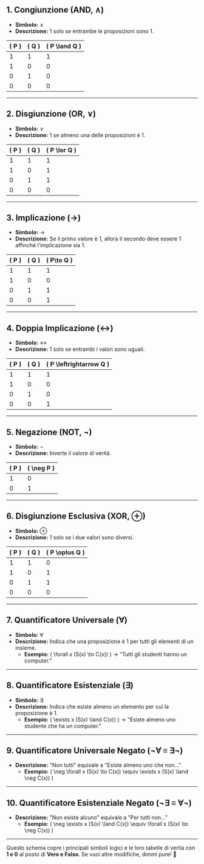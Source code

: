 

## **1. Congiunzione (AND, ∧)**
- **Simbolo:** ∧  
- **Descrizione:** 1 solo se entrambe le proposizioni sono 1.  

| \( P \) | \( Q \) | \( P \land Q \) |
| ------- | ------- | --------------- |
| 1       | 1       | 1               |
| 1       | 0       | 0               |
| 0       | 1       | 0               |
| 0       | 0       | 0               |

---

## **2. Disgiunzione (OR, ∨)**
- **Simbolo:** ∨  
- **Descrizione:** 1 se almeno una delle proposizioni è 1.  

| \( P \) | \( Q \) | \( P \lor Q \) |
|---------|---------|----------------|
| 1       | 1       | 1              |
| 1       | 0       | 1              |
| 0       | 1       | 1              |
| 0       | 0       | 0              |

---

## **3. Implicazione (→)**
- **Simbolo:** →  
- **Descrizione:** Se il primo valore è 1, allora il secondo deve essere 1 affinché l'implicazione sia 1.  

| \( P \) | \( Q \) | \( P\to Q \) |
|---------|---------|--------------|
| 1       | 1       | 1            |
| 1       | 0       | 0            |
| 0       | 1       | 1            |
| 0       | 0       | 1            |

---

## **4. Doppia Implicazione (↔)**
- **Simbolo:** ↔  
- **Descrizione:** 1 solo se entrambi i valori sono uguali.  

| \( P \) | \( Q \) | \( P \leftrightarrow Q \) |
|---------|---------|--------------------------|
| 1       | 1       | 1                        |
| 1       | 0       | 0                        |
| 0       | 1       | 0                        |
| 0       | 0       | 1                        |

---

## **5. Negazione (NOT, ¬)**
- **Simbolo:** ¬  
- **Descrizione:** Inverte il valore di verità.  

| \( P \) | \( \neg P \) |
|---------|-------------|
| 1       | 0           |
| 0       | 1           |

---

## **6. Disgiunzione Esclusiva (XOR, ⊕)**
- **Simbolo:** ⊕  
- **Descrizione:** 1 solo se i due valori sono diversi.  

| \( P \) | \( Q \) | \( P \oplus Q \) |
|---------|---------|------------------|
| 1       | 1       | 0                |
| 1       | 0       | 1                |
| 0       | 1       | 1                |
| 0       | 0       | 0                |

---

## **7. Quantificatore Universale (∀)**
- **Simbolo:** ∀  
- **Descrizione:** Indica che una proposizione è 1 per tutti gli elementi di un insieme.  
  - **Esempio:** \( \forall x (S(x) \to C(x)) \) → "Tutti gli studenti hanno un computer."

---

## **8. Quantificatore Esistenziale (∃)**
- **Simbolo:** ∃  
- **Descrizione:** Indica che esiste almeno un elemento per cui la proposizione è 1.  
  - **Esempio:** \( \exists x (S(x) \land C(x)) \) → "Esiste almeno uno studente che ha un computer."

---

## **9. Quantificatore Universale Negato (¬∀ ≡ ∃¬)**
- **Descrizione:** "Non tutti" equivale a "Esiste almeno uno che non..."
  - **Esempio:** \( \neg \forall x (S(x) \to C(x)) \equiv \exists x (S(x) \land \neg C(x)) \)

---

## **10. Quantificatore Esistenziale Negato (¬∃ ≡ ∀¬)**
- **Descrizione:** "Non esiste alcuno" equivale a "Per tutti non..."
  - **Esempio:** \( \neg \exists x (S(x) \land C(x)) \equiv \forall x (S(x) \to \neg C(x)) \)

---

Questo schema copre i principali simboli logici e le loro tabelle di verità con **1 e 0** al posto di **Vero e Falso**. Se vuoi altre modifiche, dimmi pure! 🚀
